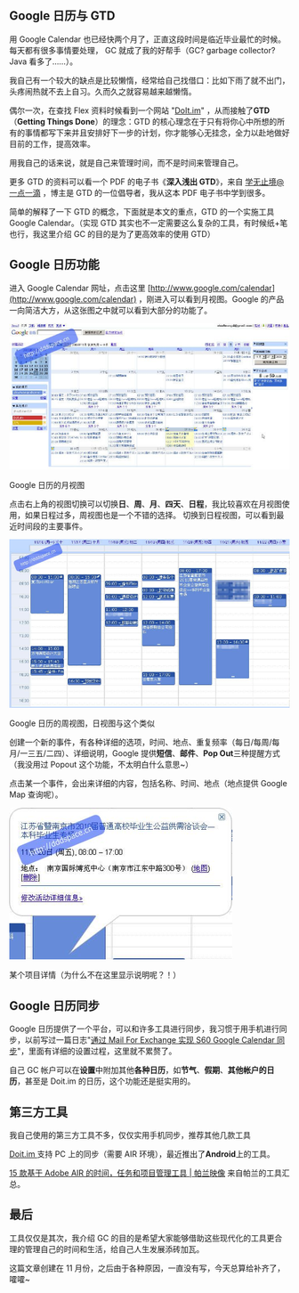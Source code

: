 

## Google 日历与 GTD

用 Google
Calendar 也已经快两个月了，正直这段时间是临近毕业最忙的时候。每天都有很多事情要处理，
GC 就成了我的好帮手（GC? garbage collector? Java 看多了……）。

我自己有一个较大的缺点是比较懒惰，经常给自己找借口：比如下雨了就不出门，头疼闹热就不去上自习。久而久之就容易越来越懒惰。

偶尔一次，在查找 Flex 资料时候看到一个网站 "[DoIt.im](http://www.doit.im)"
，从而接触了**GTD**（**Getting Things Done**）的理念：GTD 的核心理念在于只有将你心中所想的所有的事情都写下来并且安排好下一步的计划，你才能够心无挂念，全力以赴地做好目前的工作，提高效率。

用我自己的话来说，就是自己来管理时间，而不是时间来管理自己。

更多 GTD 的资料可以看一个 PDF 的电子书《**深入浅出 GTD**》，来自 [学无止境@一点一滴](http://www.gtdstudy.com/)
，博主是 GTD 的一位倡导者，我从这本 PDF 电子书中学到很多。

简单的解释了一下 GTD 的概念，下面就是本文的重点，GTD 的一个实施工具 Google
Calendar。（实现 GTD 其实也不一定需要这么复杂的工具，有时候纸+笔也行，我这里介绍 GC 的目的是为了更高效率的使用 GTD）

## Google 日历功能

进入 Google Calendar 网址，点击这里
[http://www.google.com/calendar](http://www.google.com/calendar)
，刚进入可以看到月视图。Google 的产品一向简洁大方，从这张图之中就可以看到大部分的功能了。

![Google 日历的月视图](/images/2009/11/google_calendar_m.jpg)

Google 日历的月视图

点击右上角的视图切换可以切换**日**、**周**、**月**、**四天**、**日程**，我比较喜欢在月视图使用，如果日程过多，周视图也是一个不错的选择。
切换到日程视图，可以看到最近时间段的主要事件。

![Google 日历的周视图，日视图与这个类似](/images/upload_dropbox/200911/google_calendar_w.jpg)

Google 日历的周视图，日视图与这个类似

创建一个新的事件，有各种详细的选项，时间、地点、重复频率（每日/每周/每月/一三五/二四）、详细说明，Google 提供**短信**、**邮件**、**Pop Out**三种提醒方式（我没用过 Popout 这个功能，不太明白什么意思~）

点击某一个事件，会出来详细的内容，包括名称、时间、地点（地点提供 Google Map 查询呢）。

![某个项目详情（为什么不在这里显示备注呢？！）](/images/2009/11/google_calendar_detail.jpg)

某个项目详情（为什么不在这里显示说明呢？！）

## Google 日历同步

Google 日历提供了一个平台，可以和许多工具进行同步，我习惯于用手机进行同步，以前写过一篇日志"[通过 Mail For Exchange 实现 S60 Google Calendar 同步](http://log4d.com/2009/11/through-the-mail-for-exchange-to-achieve-s60-google-calendar-sync)"，里面有详细的设置过程，这里就不累赘了。

自己 GC 帐户可以在**设置**中附加其他**各种日历**，如**节气**、**假期**、**其他帐户的日历**，甚至是 Doit.im
的日历，这个功能还是挺实用的。

## 第三方工具

我自己使用的第三方工具不多，仅仅实用手机同步，推荐其他几款工具

[Doit.im ](http://www.doit.im)支持 PC 上的同步（需要 AIR 环境），最近推出了**Android**上的工具。

[15 款基于 Adobe AIR 的时间，任务和项目管理工具 | 帕兰映像](http://paranimage.com/15-adobe-air-tools-for-manage-time-task-and-projects/) 来自帕兰的工具汇总。

## 最后

工具仅仅是其次，我介绍 GC 的目的是希望大家能够借助这些现代化的工具更合理的管理自己的时间和生活，给自己人生发展添砖加瓦。

这篇文章创建在 11 月份，之后由于各种原因，一直没有写，今天总算给补齐了，嚯嚯~


